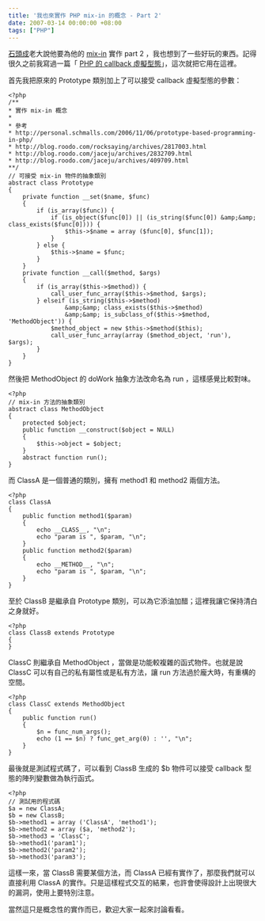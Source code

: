 ```yaml
---
title: '我也來實作 PHP mix-in 的概念 - Part 2'
date: 2007-03-14 00:00:00 +08:00
tags: ["PHP"]
---
```


[石頭成](http://blog.roodo.com/rocksaying)老大說他要為他的 [mix-in](http://blog.roodo.com/rocksaying/archives/2817003.html) 實作 part 2 ，我也想到了一些好玩的東西。記得很久之前我寫過一篇「 [PHP 的 callback 虛擬型態](http://www.jaceju.net/blog/archives/32)」，這次就把它用在這裡。

<!-- more -->

首先我把原來的 Prototype 類別加上了可以接受 callback 虛擬型態的參數：

```
<?php
/**
* 實作 mix-in 概念
*
* 參考
* http://personal.schmalls.com/2006/11/06/prototype-based-programming-in-php/
* http://blog.roodo.com/rocksaying/archives/2817003.html
* http://blog.roodo.com/jaceju/archives/2832709.html
* http://blog.roodo.com/jaceju/archives/409709.html
**/
// 可接受 mix-in 物件的抽象類別
abstract class Prototype
{
    private function __set($name, $func)
    {
        if (is_array($func)) {
            if (is_object($func[0]) || (is_string($func[0]) &amp;&amp; class_exists($func[0]))) {
                $this->$name = array ($func[0], $func[1]);
            }
        } else {
            $this->$name = $func;
        }
    }
    private function __call($method, $args)
    {
        if (is_array($this->$method)) {
            call_user_func_array($this->$method, $args);
        } elseif (is_string($this->$method)
                &amp;&amp; class_exists($this->$method)
                &amp;&amp; is_subclass_of($this->$method, 'MethodObject')) {
            $method_object = new $this->$method($this);
            call_user_func_array(array ($method_object, 'run'), $args);
        }
    }
}

```

然後把 MethodObject 的 doWork 抽象方法改命名為 run ，這樣感覺比較對味。

```
<?php
// mix-in 方法的抽象類別
abstract class MethodObject
{
    protected $object;
    public function __construct($object = NULL)
    {
        $this->object = $object;
    }
    abstract function run();
}

```

而 ClassA 是一個普通的類別，擁有 method1 和 method2 兩個方法。

```
<?php
class ClassA
{
    public function method1($param)
    {
        echo __CLASS__, "\n";
        echo "param is ", $param, "\n";
    }
    public function method2($param)
    {
        echo __METHOD__, "\n";
        echo "param is ", $param, "\n";
    }
}

```

至於 ClassB 是繼承自 Prototype 類別，可以為它添油加醋；這裡我讓它保持清白之身就好。

```
<?php
class ClassB extends Prototype
{
}

```

ClassC 則繼承自 MethodObject ，當做是功能較複雜的函式物件。也就是說 ClassC 可以有自己的私有屬性或是私有方法，讓 run 方法過於龐大時，有重構的空間。

```
<?php
class ClassC extends MethodObject
{
    public function run()
    {
        $n = func_num_args();
        echo (1 == $n) ? func_get_arg(0) : '', "\n";
    }
}

```

最後就是測試程式碼了，可以看到 ClassB 生成的 $b 物件可以接受 callback 型態的陣列變數做為執行函式。

```
<?php
// 測試用的程式碼
$a = new ClassA;
$b = new ClassB;
$b->method1 = array ('ClassA', 'method1');
$b->method2 = array ($a, 'method2');
$b->method3 = 'ClassC';
$b->method1('param1');
$b->method2('param2');
$b->method3('param3');

```

這樣一來，當 ClassB 需要某個方法，而 ClassA 已經有實作了，那麼我們就可以直接利用 ClassA 的實作。只是這樣程式交互的結果，也許會使得設計上出現很大的漏洞，使用上要特別注意。

當然這只是概念性的實作而已，歡迎大家一起來討論看看。

